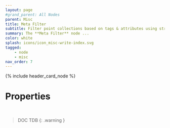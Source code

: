 ```yaml
---
layout: page
#grand_parent: All Nodes
parent: Misc
title: Meta Filter
subtitle: Filter point collections based on tags & attributes using string queries
summary: The **Meta Filter** node ...
color: white
splash: icons/icon_misc-write-index.svg
tagged: 
    - node
    - misc
nav_order: 7
---
```


{% include header_card_node %}

# Properties
<br>

> DOC TDB
{: .warning }